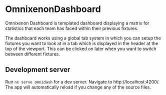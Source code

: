 # OmnixenonDashboard

Omnixenon Dashboard is templated dashboard displaying a matrix for statistics that each team has faced within their previous fixtures.

The dashboard works using a global tab system in which you can setup the fixtures you want to look at in a tab which is displayed in the header at the top of the viewport. This can be clicked on later when you want to switch between different fixtures.

## Development server

Run `nx serve omnidash` for a dev server. Navigate to http://localhost:4200/. The app will automatically reload if you change any of the source files.
